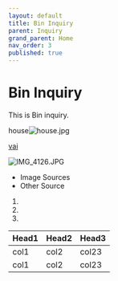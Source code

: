 ```yaml
---
layout: default
title: Bin Inquiry
parent: Inquiry
grand_parent: Home
nav_order: 3
published: true
---
```


# Bin Inquiry

This is Bin inquiry.

house![house.jpg]({{site.baseurl}}/docs/inquiry/house.jpg)


[vai](http://www.vai.net)

![IMG_4126.JPG]({{site.baseurl}}/docs/inquiry/IMG_4126.JPG)

- Image Sources
- Other Source

1.
2.
3.

|Head1|Head2|Head3|
|---|---|---|
|col1|col2|col23|
|col1|col2|col23|
